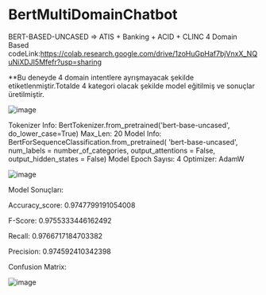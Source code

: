 # BertMultiDomainChatbot

BERT-BASED-UNCASED => ATIS + Banking + ACID + CLINC 4 Domain Based
codeLink:https://colab.research.google.com/drive/1zoHuGpHaf7bjVnxX_NQuNiXDJI5Mfefr?usp=sharing

**Bu deneyde 4 domain intentlere ayrışmayacak şekilde etiketlenmiştir.Totalde 4 kategori olacak şekilde model eğitilmiş ve sonuçlar üretilmiştir.

![image](https://user-images.githubusercontent.com/37930894/159634169-36e7c1d3-f685-444c-92e8-e500e9873e93.png)

Tokenizer Info: BertTokenizer.from_pretrained('bert-base-uncased', do_lower_case=True)
Max_Len:  20
Model Info: BertForSequenceClassification.from_pretrained(
    'bert-base-uncased',
    num_labels = number_of_categories, 
    output_attentions = False,
    output_hidden_states = False)
Model Epoch Sayısı: 4
Optimizer: AdamW

![image](https://user-images.githubusercontent.com/37930894/159634233-4010a6c7-edbd-429d-abcb-59d50edae2f4.png)

Model Sonuçları: 

Accuracy_score:  0.9747799191054008

F-Score:  0.9755333446162492

Recall:  0.9766717184703382

Precision:  0.974592410342398

Confusion Matrix:

![image](https://user-images.githubusercontent.com/37930894/159634267-7fe25149-e175-4ffb-b859-6966d42fb1a3.png)
